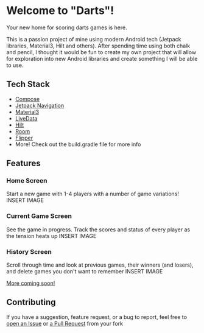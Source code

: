 # Welcome to "Darts"!
Your new home for scoring darts games is here. 

This is a passion project of mine using modern Android tech (Jetpack libraries, Material3, Hilt 
and others). After spending time using both chalk and pencil, I thought it would be fun to create 
my own project that will allow for exploration into new Android libraries and create something I 
will be able to use. 

## Tech Stack
* [Compose](https://developer.android.com/jetpack/compose)
* [Jetpack Navigation](https://developer.android.com/guide/navigation)
* [Material3](https://m3.material.io/)
* [LiveData](https://developer.android.com/topic/libraries/architecture/livedata)
* [Hilt](https://developer.android.com/training/dependency-injection/hilt-android)
* [Room](https://developer.android.com/training/data-storage/room)
* [Flipper](https://fbflipper.com/)
* More! Check out the build.gradle file for more info

## Features
### Home Screen
Start a new game with 1-4 players with a number of game variations!
INSERT IMAGE

### Current Game Screen
See the game in progress. Track the scores and status of every player as the tension heats up
INSERT IMAGE

### History Screen
Scroll through time and look at previous games, their winners (and losers), and delete games you don't want to remember
INSERT IMAGE

[More coming soon!](https://github.com/jordanmcgowan/darts/issues)

## Contributing
If you have a suggestion, feature request, or a bug to report, feel free to [open an Issue](https://github.com/jordanmcgowan/darts/issues/new) or [a Pull Request](https://github.com/jordanmcgowan/darts/compare) from your fork
